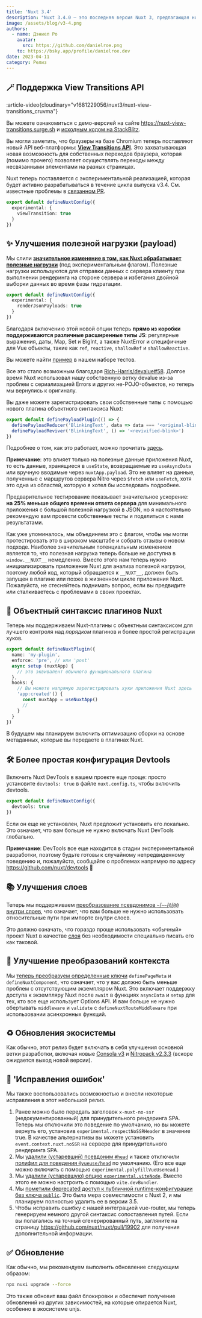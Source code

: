 ```yaml
---
title: 'Nuxt 3.4'
description: "Nuxt 3.4.0 — это последняя версия Nuxt 3, предлагающая новые захватывающие функции, включая поддержку View Transitions API, передачу расширенных полезных данных JavaScript с сервера на клиент и многое другое."
image: /assets/blog/v3-4.png
authors:
  - name: Дэниел Ро
    avatar:
      src: https://github.com/danielroe.png
    to: https://bsky.app/profile/danielroe.dev
date: 2023-04-11
category: Релиз
---
```


## 🪄 Поддержка View Transitions API

:article-video{cloudinary="v1681229056/nuxt3/nuxt-view-transitions_cruvma"}

Вы можете ознакомиться с демо-версией на сайте https://nuxt-view-transitions.surge.sh и [исходным кодом на StackBlitz](https://stackblitz.com/edit/nuxt-view-transitions).

Вы могли заметить, что браузеры на базе Chromium теперь поставляют новый API веб-платформы: [**View Transitions API**](https://developer.chrome.com/docs/web-platform/view-transitions/). Это захватывающая новая возможность для собственных переходов браузера, которая (помимо прочего) позволяет осуществлять переходы между несвязанными элементами на разных страницах.

Nuxt теперь поставляется с экспериментальной реализацией, которая будет активно разрабатываться в течение цикла выпуска v3.4. См. известные проблемы в [связанном PR](https://github.com/nuxt/nuxt/pull/20092).

```ts
export default defineNuxtConfig({
  experimental: {
    viewTransition: true
  }
})
```

## ✨ Улучшения полезной нагрузки (payload)

Мы слили **[значительное изменение в том, как Nuxt обрабатывает полезные нагрузки](https://github.com/nuxt/nuxt/pull/19205)** (под экспериментальным флагом). Полезные нагрузки используются для отправки данных с сервера клиенту при выполнении рендеринга на стороне сервера и избегания двойной выборки данных во время фазы гидратации.

```ts [nuxt.config.ts]
export default defineNuxtConfig({
  experimental: {
    renderJsonPayloads: true
  }
})
```

Благодаря включению этой новой опции теперь **прямо из коробки поддерживаются различные расширенные типы JS**: регулярные выражения, даты, Map, Set и BigInt, а также NuxtError и специфичные для Vue объекты, такие как `ref`, `reactive`, `shallowRef` и `shallowReactive`.

Вы можете найти [пример](https://github.com/nuxt/nuxt/blob/main/test/fixtures/basic/pages/json-payload.vue) в нашем наборе тестов.

Все это стало возможным благодаря [Rich-Harris/devalue#58](https://github.com/Rich-Harris/devalue/pull/58). Долгое время Nuxt использовал нашу собственную ветку devalue из-за проблем с сериализацией Errors и других не-POJO-объектов, но теперь мы вернулись к оригиналу.

Вы даже можете зарегистрировать свои собственные типы с помощью нового плагина объектного синтаксиса Nuxt:

```ts [plugins/custom-payload-type.ts]
export default definePayloadPlugin(() => {
  definePayloadReducer('BlinkingText', data => data === '<original-blink>' && '_')
  definePayloadReviver('BlinkingText', () => '<revivified-blink>')
})
```

Подробнее о том, как это работает, можно прочитать [здесь](https://github.com/rich-harris/devalue#custom-types).

**Примечание**: это влияет только на полезные данные приложения Nuxt, то есть данные, хранящиеся в `useState`, возвращаемые из `useAsyncData` или вручную вводимые через `nuxtApp.payload`. Это не влияет на данные, полученные с маршрутов сервера Nitro через `$fetch` или `useFetch`, хотя это одна из областей, которую я хотел бы исследовать подробнее.

Предварительное тестирование показывает значительное ускорение: **на 25% меньше общего времени ответа сервера** для минимального приложения с большой полезной нагрузкой в JSON, но я настоятельно рекомендую вам провести собственные тесты и поделиться с нами результатами.

Как уже упоминалось, мы объединяем это с флагом, чтобы мы могли протестировать это в широком масштабе и собрать отзывы о новом подходе. Наиболее значительным потенциальным изменением является то, что полезная нагрузка теперь больше не доступна в `window.__NUXT__` немедленно. Вместо этого нам теперь нужно инициализировать приложение Nuxt для анализа полезной нагрузки, поэтому любой код, который обращается к `__NUXT__`, должен быть запущен в плагине или позже в жизненном цикле приложения Nuxt. Пожалуйста, не стесняйтесь поднимать вопрос, если вы предвидите или сталкиваетесь с проблемами в своих проектах.

## 🎁 Объектный синтаксис плагинов Nuxt

Теперь мы поддерживаем Nuxt-плагины с объектным синтаксисом для лучшего контроля над _порядком_ плагинов и более простой регистрации хуков.

```ts [plugins/my-plugin.ts]
export default defineNuxtPlugin({
  name: 'my-plugin',
  enforce: 'pre', // или 'post'
  async setup (nuxtApp) {
    // это эквивалент обычного функционального плагина
  },
  hooks: {
    // Вы можете напрямую зарегистрировать хуки приложения Nuxt здесь
    'app:created'() {
      const nuxtApp = useNuxtApp()
      //
    }
  }
})
```

В будущем мы планируем включить оптимизацию сборки на основе метаданных, которые вы передаете в плагинах Nuxt.

## 🛠️ Более простая конфигурация Devtools

Включить Nuxt DevTools в вашем проекте еще проще: просто установите `devtools: true` в файле `nuxt.config.ts`, чтобы включить devtools.

```ts [nuxt.config.ts]
export default defineNuxtConfig({
  devtools: true
})
```

Если он еще не установлен, Nuxt предложит установить его локально. Это означает, что вам больше не нужно включать Nuxt DevTools глобально.

**Примечание**: DevTools все еще находится в стадии экспериментальной разработки, поэтому будьте готовы к случайному непредвиденному поведению и, пожалуйста, сообщайте о проблемах напрямую по адресу https://github.com/nuxt/devtools 🙏

## 📚 Улучшения слоев

Теперь мы поддерживаем [преобразование псевдонимов `~`/`~~`/`@`/`@@` внутри слоев](https://github.com/nuxt/nuxt/pull/19986), что означает, что вам больше не нужно использовать относительные пути при импорте внутри слоев.

Это должно означать, что гораздо проще использовать «обычный» проект Nuxt в качестве [слоя](https://nuxt.com/docs/getting-started/layers#layers) без необходимости специально писать его как таковой.

## 🧸 Улучшение преобразований контекста

Мы [теперь преобразуем определенные ключи](https://github.com/nuxt/nuxt/pull/20182) `definePageMeta` и `defineNuxtComponent`, что означает, что у вас должно быть меньше проблем с отсутствующим экземпляром Nuxt. Это включает поддержку доступа к экземпляру Nuxt после `await` в функциях `asyncData` и `setup` для тех, кто все еще использует Options API. И вам больше не нужно обертывать `middleware` и `validate` с `defineNuxtRouteMiddleware` при использовании асинхронных функций.

## ♻️ Обновления экосистемы

Как обычно, этот релиз будет включать в себя улучшения основной ветки разработки, включая новые [Consola v3](https://github.com/unjs/consola) и [Nitropack v2.3.3](https://github.com/unjs/nitro) (вскоре ожидается выход новой версии).

## 🚨 'Исправления ошибок'

Мы также воспользовались возможностью и внесли некоторые исправления в этот небольшой релиз.

1. Ранее можно было передать заголовок `x-nuxt-no-ssr` (недокументированный) для принудительного рендеринга SPA. Теперь мы отключили это поведение по умолчанию, но вы можете вернуть его, установив `experimental.respectNoSSRHeader` в значение true. В качестве альтернативы вы можете установить `event.context.nuxt.noSSR` на сервере для принудительного рендеринга SPA.
2. Мы [удалили (устаревший) псевдоним `#head`](https://github.com/nuxt/nuxt/pull/20111) и также отключили [полифил для поведения `@vueuse/head`](https://github.com/nuxt/nuxt/pull/20131) по умолчанию. (Его все еще можно включить с помощью `experimental.polyfillVueUseHead`.)
3. Мы [удалили (устаревшую) опцию `experimental.viteNode`](https://github.com/nuxt/nuxt/pull/20112). Вместо этого ее можно настроить с помощью `vite.devBundler`.
4. Мы [пометили deprecated доступ к публичной runtime-конфигурации без ключа `public`](https://github.com/nuxt/nuxt/pull/20082). Это была мера совместимости с Nuxt 2, и мы планируем полностью удалить ее в версии 3.5.
5. Чтобы исправить ошибку с нашей интеграцией vue-router, мы теперь генерируем немного другой синтаксис сопоставления путей. Если вы полагались на точный сгенерированный путь, загляните на страницу https://github.com/nuxt/nuxt/pull/19902 для получения дополнительной информации.

## ✅ Обновление

Как обычно, мы рекомендуем выполнить обновление следующим образом:

```sh
npx nuxi upgrade --force
```

Это также обновит ваш файл блокировки и обеспечит получение обновлений из других зависимостей, на которые опирается Nuxt, особенно в экосистеме unjs.
